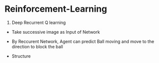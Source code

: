 # Reinforcement-Learning

1. Deep Recurrent Q learning
 - Take successive image as Input of Network
 - By Reccurent Network, Agent can predict Ball moving and move to the direction to block the ball
 
 - Structure
